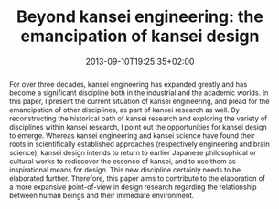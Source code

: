 ---
slug: beyond-kansei-engineering-the-emancipation-of-kansei-design
title: "Beyond kansei engineering: the emancipation of kansei design"
layout: single
searchFilter: Publication
publitype: journal
subsection: journal
kansei: true
researchpage: true
research: 
    -  kansei
institution:
    logo: TUe
    short: 'TU/e'
    name: "Eindhoven University of Technology"
    web: "https://www.tue.nl/en/"
    colo: "#c72125"
date: 2013-09-10T19:25:35+02:00
reference: "Lévy, P. (2013). Beyond kansei engineering: the emancipation of kansei design. International Journal of Design. 7(2), 83–94"
abstract: "For over three decades, kansei engineering has expanded greatly and has become a significant discipline both in the industrial and the academic worlds. In this paper, I present the current situation of kansei engineering, and plead for the emancipation of other disciplines, as part of kansei research as well. By reconstructing the historical path of kansei research and exploring the variety of disciplines within kansei research, I point out the opportunities for kansei design to emerge. Whereas kansei engineering and kansei science have found their roots in scientifically established approaches (respectively engineering and brain science), kansei design intends to return to earlier Japanese philosophical or cultural works to rediscover the essence of kansei, and to use them as inspirational means for design. This new discipline certainly needs to be elaborated further. Therefore, this paper aims to contribute to the elaboration of a more expansive point-of-view in design research regarding the relationship between human beings and their immediate environment."
link:
    paper: "https://1drv.ms/b/s!AnQx_v88q65Q77ESFmbl_Y5pJzhDBg?e=Uv7RnC"
    journal: "http://www.ijdesign.org/index.php/IJDesign/article/view/1097"
---